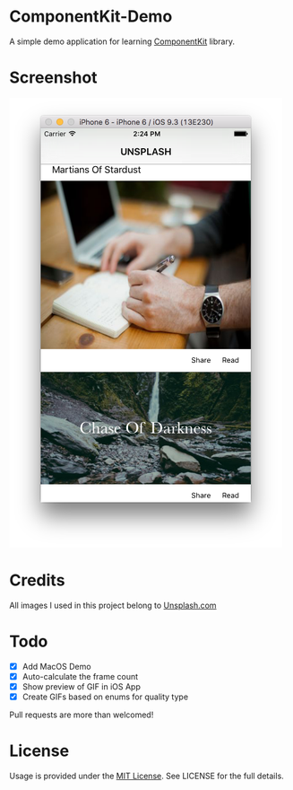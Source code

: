 # ComponentKit-Demo
A simple demo application for learning [ComponentKit](https://github.com/facebook/componentkit) library.

# Screenshot
![ComponentKit app](Screenshots/Screenshot_1.png)

# Credits
All images I used in this project belong to [Unsplash.com](https://unsplash.com/)

# Todo
- [X] Add MacOS Demo
- [X] Auto-calculate the frame count
- [X] Show preview of GIF in iOS App
- [X] Create GIFs based on enums for quality type 

Pull requests are more than welcomed!

# License
Usage is provided under the [MIT License](http://http//opensource.org/licenses/mit-license.php). See LICENSE for the full details.
